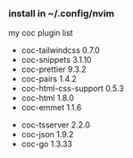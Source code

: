 ### install in ~/.config/nvim

my coc plugin list
* coc-tailwindcss 0.7.0 
* coc-snippets 3.1.10 
* coc-prettier 9.3.2 
* coc-pairs 1.4.2 
* coc-html-css-support 0.5.3 
* coc-html 1.8.0 
* coc-emmet 1.1.6 
+ coc-tsserver 2.2.0 
+ coc-json 1.9.2 
+ coc-go 1.3.33 

